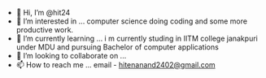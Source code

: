 - 👋 Hi, I’m @hit24
- 👀 I’m interested in ... computer science doing coding and some more productive work.
- 🌱 I’m currently learning ... i m currently studing in IITM college janakpuri under MDU and pursuing Bachelor of computer applications
- 💞️ I’m looking to collaborate on ...
- 📫 How to reach me ... email - hitenanand2402@gmail.com 

<!---
hit24/hit24 is a ✨ special ✨ repository because its `README.md` (this file) appears on your GitHub profile.
You can click the Preview link to take a look at your changes.
--->
